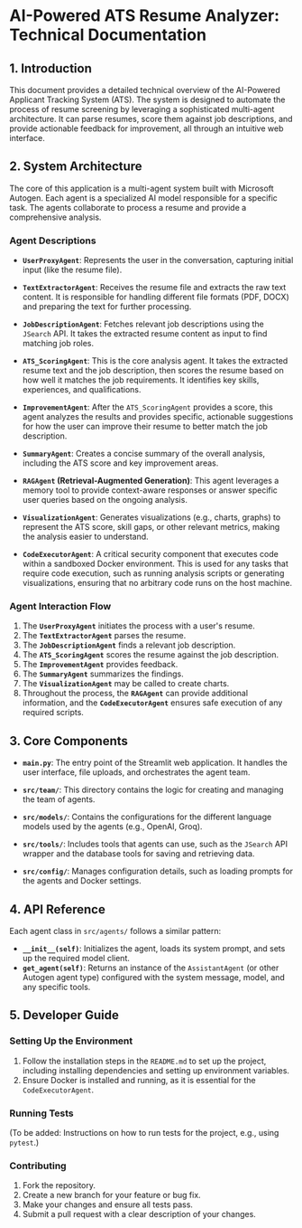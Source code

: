 # AI-Powered ATS Resume Analyzer: Technical Documentation

## 1. Introduction

This document provides a detailed technical overview of the AI-Powered Applicant Tracking System (ATS). The system is designed to automate the process of resume screening by leveraging a sophisticated multi-agent architecture. It can parse resumes, score them against job descriptions, and provide actionable feedback for improvement, all through an intuitive web interface.

## 2. System Architecture

The core of this application is a multi-agent system built with Microsoft Autogen. Each agent is a specialized AI model responsible for a specific task. The agents collaborate to process a resume and provide a comprehensive analysis.

### Agent Descriptions

- **`UserProxyAgent`**: Represents the user in the conversation, capturing initial input (like the resume file).

- **`TextExtractorAgent`**: Receives the resume file and extracts the raw text content. It is responsible for handling different file formats (PDF, DOCX) and preparing the text for further processing.

- **`JobDescriptionAgent`**: Fetches relevant job descriptions using the `JSearch` API. It takes the extracted resume content as input to find matching job roles.

- **`ATS_ScoringAgent`**: This is the core analysis agent. It takes the extracted resume text and the job description, then scores the resume based on how well it matches the job requirements. It identifies key skills, experiences, and qualifications.

- **`ImprovementAgent`**: After the `ATS_ScoringAgent` provides a score, this agent analyzes the results and provides specific, actionable suggestions for how the user can improve their resume to better match the job description.

- **`SummaryAgent`**: Creates a concise summary of the overall analysis, including the ATS score and key improvement areas.

- **`RAGAgent` (Retrieval-Augmented Generation)**: This agent leverages a memory tool to provide context-aware responses or answer specific user queries based on the ongoing analysis.

- **`VisualizationAgent`**: Generates visualizations (e.g., charts, graphs) to represent the ATS score, skill gaps, or other relevant metrics, making the analysis easier to understand.

- **`CodeExecutorAgent`**: A critical security component that executes code within a sandboxed Docker environment. This is used for any tasks that require code execution, such as running analysis scripts or generating visualizations, ensuring that no arbitrary code runs on the host machine.

### Agent Interaction Flow

1.  The **`UserProxyAgent`** initiates the process with a user's resume.
2.  The **`TextExtractorAgent`** parses the resume.
3.  The **`JobDescriptionAgent`** finds a relevant job description.
4.  The **`ATS_ScoringAgent`** scores the resume against the job description.
5.  The **`ImprovementAgent`** provides feedback.
6.  The **`SummaryAgent`** summarizes the findings.
7.  The **`VisualizationAgent`** may be called to create charts.
8.  Throughout the process, the **`RAGAgent`** can provide additional information, and the **`CodeExecutorAgent`** ensures safe execution of any required scripts.

## 3. Core Components

- **`main.py`**: The entry point of the Streamlit web application. It handles the user interface, file uploads, and orchestrates the agent team.

- **`src/team/`**: This directory contains the logic for creating and managing the team of agents.

- **`src/models/`**: Contains the configurations for the different language models used by the agents (e.g., OpenAI, Groq).

- **`src/tools/`**: Includes tools that agents can use, such as the `JSearch` API wrapper and the database tools for saving and retrieving data.

- **`src/config/`**: Manages configuration details, such as loading prompts for the agents and Docker settings.

## 4. API Reference

Each agent class in `src/agents/` follows a similar pattern:

- **`__init__(self)`**: Initializes the agent, loads its system prompt, and sets up the required model client.
- **`get_agent(self)`**: Returns an instance of the `AssistantAgent` (or other Autogen agent type) configured with the system message, model, and any specific tools.

## 5. Developer Guide

### Setting Up the Environment

1.  Follow the installation steps in the `README.md` to set up the project, including installing dependencies and setting up environment variables.
2.  Ensure Docker is installed and running, as it is essential for the `CodeExecutorAgent`.

### Running Tests

(To be added: Instructions on how to run tests for the project, e.g., using `pytest`.)

### Contributing

1.  Fork the repository.
2.  Create a new branch for your feature or bug fix.
3.  Make your changes and ensure all tests pass.
4.  Submit a pull request with a clear description of your changes.
